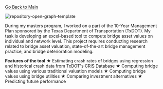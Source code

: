 [Go Back to Main](https://trinhshub.github.io/)

![repository-open-graph-template](https://user-images.githubusercontent.com/47671910/68841066-83d0b200-0689-11ea-8307-b9cdc48439cd.png)

During my masters program, I worked on a part of the 10-Year Management Plan sponsored by the Texas Department of Transportation (TxDOT). My task is developing an excel-based tool to compute bridge asset values on individual and network level. This project requires conducting research related to bridge asset valuation, state-of-the-art bridge management practice, and bridge deterioration modeling. 

**Features of the tool**
 ★ Estimating crash rates of bridges using regression and historical crash data from TxDOT's CRIS Database
 ★ Computing bridge values using various traditional valuation models
 ★ Computing bridge values using bridge utilities
 ★ Comparing investment alternatives
 ★ Predicting future performance
